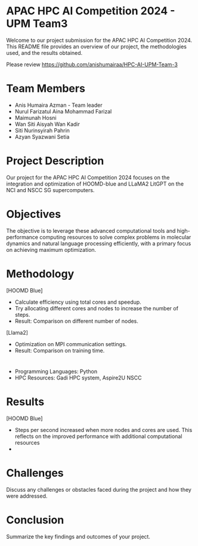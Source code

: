 
# APAC HPC AI Competition 2024 - UPM Team3

Welcome to our project submission for the APAC HPC AI Competition 2024. This README file provides an overview of our project, the methodologies used, and the results obtained.

Please review https://github.com/anishumairaa/HPC-AI-UPM-Team-3

# Team Members
* Anis Humaira Azman - Team leader
* Nurul Farizatul Aina Mohammad Farizal
* Maimunah Hosni
* Wan Siti Aisyah Wan Kadir
* Siti Nurinsyirah Pahrin
* Azyan Syazwani Setia

# Project Description
Our project for the APAC HPC AI Competition 2024 focuses on the integration and optimization of HOOMD-blue and LLaMA2 LitGPT on the NCI and NSCC SG supercomputers.

# Objectives
The objective is to leverage these advanced computational tools and high-performance computing resources to solve complex problems in molecular dynamics and natural language processing efficiently, with a primary focus on achieving maximum optimization.

# Methodology
[HOOMD Blue]
* Calculate efficiency using total cores and speedup.
* Try allocating different cores and nodes to increase the number of steps.
* Result: Comparison on different number of nodes.

[Llama2]
* Optimization on MPI communication settings.
* Result: Comparison on training time.
  
#
* Programming Languages: Python
* HPC Resources: Gadi HPC system, Aspire2U NSCC

# Results
[HOOMD Blue]
* Steps per second increased when more nodes and cores are used. This reflects on the improved performance with additional computational resources
* 

# Challenges
Discuss any challenges or obstacles faced during the project and how they were addressed.

# Conclusion
Summarize the key findings and outcomes of your project.

